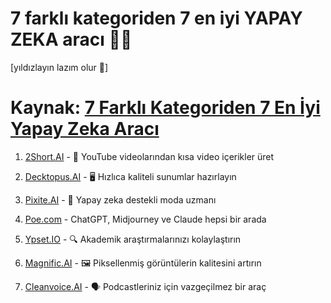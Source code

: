 # 7 farklı kategoriden 7 en iyi YAPAY ZEKA aracı 🤖🧠

[yıldızlayın lazım olur 🧵]
# Kaynak: [7 Farklı Kategoriden 7 En İyi Yapay Zeka Aracı](https://kodluk.com/konu/7-farkli-kategoriden-7-en-iyi-yapay-zeka-araci.14/)

1. [2Short.AI](http://2short.ai) - 🎥 YouTube videolarından kısa video içerikler üret

2. [Decktopus.AI](http://decktopus.ai) - 🖥️ Hızlıca kaliteli sunumlar hazırlayın

3. [Pixite.AI](http://pixite.ai) - 🥻 Yapay zeka destekli moda uzmanı

4. [Poe.com](http://poe.com) - ChatGPT, Midjourney ve Claude hepsi bir arada 

5. [Ypset.IO](http://ypeset.io) - 🔍 Akademik araştırmalarınızı kolaylaştırın

6. [Magnific.AI](http://magnific.ai) - 🖼️ Piksellenmiş görüntülerin kalitesini artırın

7. [Cleanvoice.AI](http://cleanvoice.ai) - 🗣️ Podcastleriniz için vazgeçilmez bir araç
